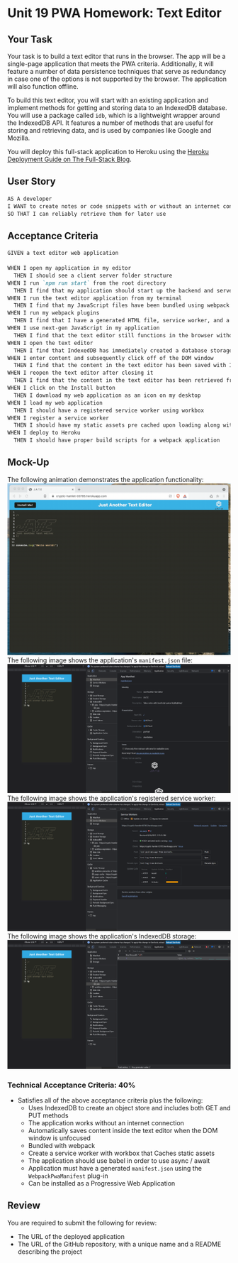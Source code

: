 # Unit 19 PWA Homework: Text Editor
## Your Task
Your task is to build a text editor that runs in the browser. The app will be a single-page application that meets the PWA criteria. Additionally, it will feature a number of data persistence techniques that serve as redundancy in case one of the options is not supported by the browser. The application will also function offline.

To build this text editor, you will start with an existing application and implement methods for getting and storing data to an IndexedDB database. You will use a package called `idb`, which is a lightweight wrapper around the IndexedDB API. It features a number of methods that are useful for storing and retrieving data, and is used by companies like Google and Mozilla.

You will deploy this full-stack application to Heroku using the [Heroku Deployment Guide on The Full-Stack Blog](https://coding-boot-camp.github.io/full-stack/heroku/heroku-deployment-guide).

## User Story
```md
AS A developer
I WANT to create notes or code snippets with or without an internet connection
SO THAT I can reliably retrieve them for later use
```

## Acceptance Criteria
```md
GIVEN a text editor web application

WHEN I open my application in my editor
  THEN I should see a client server folder structure
WHEN I run `npm run start` from the root directory
  THEN I find that my application should start up the backend and serve the client
WHEN I run the text editor application from my terminal
  THEN I find that my JavaScript files have been bundled using webpack
WHEN I run my webpack plugins
  THEN I find that I have a generated HTML file, service worker, and a manifest file
WHEN I use next-gen JavaScript in my application
  THEN I find that the text editor still functions in the browser without errors
WHEN I open the text editor
  THEN I find that IndexedDB has immediately created a database storage
WHEN I enter content and subsequently click off of the DOM window
  THEN I find that the content in the text editor has been saved with IndexedDB
WHEN I reopen the text editor after closing it
  THEN I find that the content in the text editor has been retrieved from our IndexedDB
WHEN I click on the Install button
  THEN I download my web application as an icon on my desktop
WHEN I load my web application
  THEN I should have a registered service worker using workbox
WHEN I register a service worker
  THEN I should have my static assets pre cached upon loading along with subsequent pages and static assets
WHEN I deploy to Heroku
  THEN I should have proper build scripts for a webpack application
```

## Mock-Up
The following animation demonstrates the application functionality:
![Demonstration of the finished Unit 19 Homework being used in the browser and then installed.](./Assets/00-demo.gif)
The following image shows the application's `manifest.json` file:
![Demonstration of the finished Unit 19 Homework with a manifest file in the browser.](./Assets/01-manifest.png)
The following image shows the application's registered service worker:
![Demonstration of the finished Unit 19 Homework with a registered service worker in the browser.](./Assets/02-service-worker.png)
The following image shows the application's IndexedDB storage:
![Demonstration of the finished Unit 19 Homework with a IndexedDB storage named 'jate' in the browser.](./Assets/03-idb-storage.png)

### Technical Acceptance Criteria: 40%
* Satisfies all of the above acceptance criteria plus the following:
  * Uses IndexedDB to create an object store and includes both GET and PUT methods
  * The application works without an internet connection
  * Automatically saves content inside the text editor when the DOM window is unfocused
  * Bundled with webpack
  * Create a service worker with workbox that Caches static assets
  * The application should use babel in order to use async / await
  * Application must have a generated `manifest.json` using the `WebpackPwaManifest` plug-in
  * Can be installed as a Progressive Web Application

## Review
You are required to submit the following for review:
* The URL of the deployed application
* The URL of the GitHub repository, with a unique name and a README describing the project
